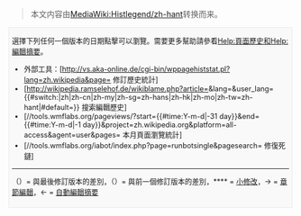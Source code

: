 > 本文内容由[MediaWiki:Histlegend/zh-hant](https://zh.wikipedia.org/wiki/MediaWiki:Histlegend/zh-hant)转换而来。


<div id="histlegend" style="border-style: solid; background-color: #f9f9f9; border-color: #e9e9e9;  border-width: 1px; font-size: 90%; margin-top: 2px; margin-bottom: 2px; padding: 0 5px 5px 5px; clear: both">

選擇下列任何一個版本的日期點擊可以瀏覽。需要更多幫助請參看[Help:頁面歷史和](https://zh.wikipedia.org/wiki/Help:頁面歷史 "wikilink")[Help:編輯摘要](https://zh.wikipedia.org/wiki/Help:編輯摘要 "wikilink")。

<div class="hlist inline">

  - 外部工具：\[<http://vs.aka-online.de/cgi-bin/wppagehiststat.pl?lang=zh.wikipedia&page=> 修訂歷史統計\]
  - \[<http://wikipedia.ramselehof.de/wikiblame.php?article=>\&lang=\&user_lang={{\#switch:|zh|zh-cn|zh-my|zh-sg=zh-hans|zh-hk|zh-mo|zh-tw=zh-hant|\#default=}} 搜索編輯歷史\]
  - \[//tools.wmflabs.org/pageviews/?start={{\#time:Y-m-d|-31 day}}\&end={{\#time:Y-m-d|-1 day}}\&project=zh.wikipedia.org\&platform=all-access\&agent=user\&pages= 本月頁面瀏覽統計\]
  - \[//tools.wmflabs.org/iabot/index.php?page=runbotsingle\&pagesearch= 修復死鏈\]
    </div>

-----

（）= 與最後修訂版本的差別，（）= 與前一個修訂版本的差別，**** = [小修改](https://zh.wikipedia.org/wiki/Help:小修改 "wikilink")，→ = [章節編輯](https://zh.wikipedia.org/wiki/Help:章节#章节的编辑 "wikilink")，← = [自動編輯摘要](https://zh.wikipedia.org/wiki/WP:AES "wikilink")

</div>
